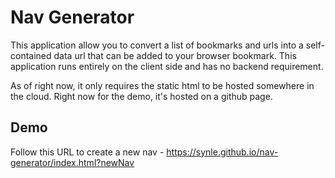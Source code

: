 # Nav Generator

This application allow you to convert a list of bookmarks and urls into a self-contained data url that can be added to your browser bookmark. This application runs entirely on the client side and has no backend requirement.

As of right now, it only requires the static html to be hosted somewhere in the cloud. Right now for the demo, it's hosted on a github page.

## Demo

Follow this URL to create a new nav - https://synle.github.io/nav-generator/index.html?newNav
